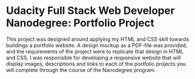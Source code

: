 # Udacity Full Stack Web Developer Nanodegree: Portfolio Project

This project was designed around applying my HTML and CSS skill towards buildings a portfolio website. A design mockup as a PDF-file was provided, and the requirements of the project were to replicate that design in HTML and CSS. I was responsible for developing a responsive website that will display images, descriptions and links to each of the portfolio projects you will complete through the course of the Nanodegree program.
